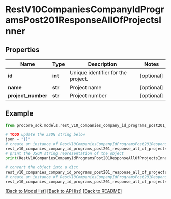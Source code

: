 # RestV10CompaniesCompanyIdProgramsPost201ResponseAllOfProjectsInner


## Properties

Name | Type | Description | Notes
------------ | ------------- | ------------- | -------------
**id** | **int** | Unique identifier for the project. | [optional] 
**name** | **str** | Project name | [optional] 
**project_number** | **str** | Project number | [optional] 

## Example

```python
from procore_sdk.models.rest_v10_companies_company_id_programs_post201_response_all_of_projects_inner import RestV10CompaniesCompanyIdProgramsPost201ResponseAllOfProjectsInner

# TODO update the JSON string below
json = "{}"
# create an instance of RestV10CompaniesCompanyIdProgramsPost201ResponseAllOfProjectsInner from a JSON string
rest_v10_companies_company_id_programs_post201_response_all_of_projects_inner_instance = RestV10CompaniesCompanyIdProgramsPost201ResponseAllOfProjectsInner.from_json(json)
# print the JSON string representation of the object
print(RestV10CompaniesCompanyIdProgramsPost201ResponseAllOfProjectsInner.to_json())

# convert the object into a dict
rest_v10_companies_company_id_programs_post201_response_all_of_projects_inner_dict = rest_v10_companies_company_id_programs_post201_response_all_of_projects_inner_instance.to_dict()
# create an instance of RestV10CompaniesCompanyIdProgramsPost201ResponseAllOfProjectsInner from a dict
rest_v10_companies_company_id_programs_post201_response_all_of_projects_inner_from_dict = RestV10CompaniesCompanyIdProgramsPost201ResponseAllOfProjectsInner.from_dict(rest_v10_companies_company_id_programs_post201_response_all_of_projects_inner_dict)
```
[[Back to Model list]](../README.md#documentation-for-models) [[Back to API list]](../README.md#documentation-for-api-endpoints) [[Back to README]](../README.md)


